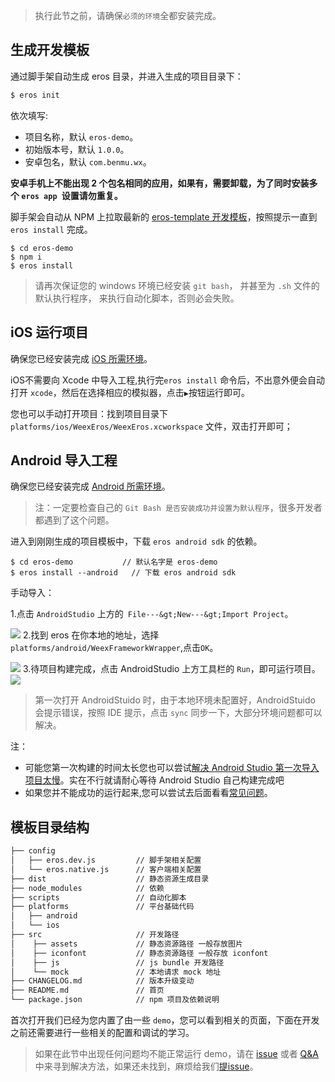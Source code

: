 > 执行此节之前，请确保`必须的环境`全都安装完成。

## 生成开发模板 
通过脚手架自动生成 eros 目录，并进入生成的项目目录下：
```bash
$ eros init
```
 依次填写:
 
* 项目名称，默认 `eros-demo`。
* 初始版本号，默认 `1.0.0`。
* 安卓包名，默认 `com.benmu.wx`。

**安卓手机上不能出现 2 个包名相同的应用，如果有，需要卸载，为了同时安装多个 `eros app `设置请勿重复。**

脚手架会自动从 NPM 上拉取最新的 [eros-template 开发模板](https://github.com/bmfe/eros-template)，按照提示一直到 `eros install` 完成。
```
$ cd eros-demo
$ npm i
$ eros install
```

> 请再次保证您的 windows 环境已经安装 `git bash`， 并甚至为 `.sh` 文件的默认执行程序， 来执行自动化脚本，否则必会失败。


## iOS 运行项目
确保您已经安装完成 [iOS 所需环境](/zh-cn/base_env)。

iOS不需要向 Xcode 中导入工程,执行完`eros install` 命令后，不出意外便会自动打开 `xcode`，然后在选择相应的模拟器，点击`▶`按钮运行即可。
  
您也可以手动打开项目：找到项目目录下 `platforms/ios/WeexEros/WeexEros.xcworkspace` 文件，双击打开即可；

## Android 导入工程
确保您已经安装完成 [Android 所需环境](/zh-cn/base_env)。

> 注：一定要检查自己的 `Git Bash 是否安装成功并设置为默认程序`，很多开发者都遇到了这个问题。

进入到刚刚生成的项目模板中，下载 `eros android sdk` 的依赖。

```
$ cd eros-demo       	 // 默认名字是 eros-demo
$ eros install --android   // 下载 eros android sdk
```

手动导入：

1.点击 `AndroidStudio` 上方的` File---&gt;New---&gt;Import Project`。

![](https://img.benmu-health.com/gitbook/1505963461481.jpg)
2.找到 eros 在你本地的地址，选择 `platforms/android/WeexFrameworkWrapper`,点击`OK`。

![](https://img.benmu-health.com/gitbook/1505963624252.jpg)
3.待项目构建完成，点击 AndroidStudio 上方工具栏的 `Run`，即可运行项目。![](https://img.benmu-health.com/gitbook/1505963683163.jpg)

> 第一次打开 AndroidStuido 时，由于本地环境未配置好，AndroidStuido 会提示错误，按照 IDE 提示，点击 `sync` 同步一下，大部分环境问题都可以解决。

注：
* 可能您第一次构建的时间太长您也可以尝试[解决 Android Studio 第一次导入项目太慢](https://www.jianshu.com/p/ba8189146a6b)。实在不行就请耐心等待 Android Studio 自己构建完成吧
* 如果您并不能成功的运行起来,您可以尝试去后面看看[常见问题](/zh-cn/QA)。



## 模板目录结构

```bash
├── config                  
│   ├── eros.dev.js         // 脚手架相关配置
│   └── eros.native.js      // 客户端相关配置
├── dist                    // 静态资源生成目录
├── node_modules            // 依赖
├── scripts                 // 自动化脚本
├── platforms               // 平台基础代码
│   ├── android
│   └── ios
├── src                     // 开发路径
│    ├── assets             // 静态资源路径 一般存放图片
│    ├── iconfont           // 静态资源路径 一般存放 iconfont
│    ├── js                 // js bundle 开发路径
│    └── mock               // 本地请求 mock 地址
├── CHANGELOG.md            // 版本升级变动
├── README.md               // 首页
└── package.json            // npm 项目及依赖说明
```


首次打开我们已经为您内置了由一些 `demo`，您可以看到相关的页面，下面在开发之前还需要进行一些相关的配置和调试的学习。


> 如果在此节中出现任何问题均不能正常运行 demo，请在 [issue](https://github.com/bmfe/eros/issues?q=is%3Aissue+is%3Aclosed) 或者 [Q&A](https://bmfe.github.io/eros-docs/#/zh-cn/QA)中来寻到解决方法，如果还未找到，麻烦给我们[提issue](https://github.com/bmfe/eros/issues/new)。
